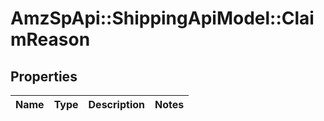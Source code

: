 # AmzSpApi::ShippingApiModel::ClaimReason

## Properties
Name | Type | Description | Notes
------------ | ------------- | ------------- | -------------

